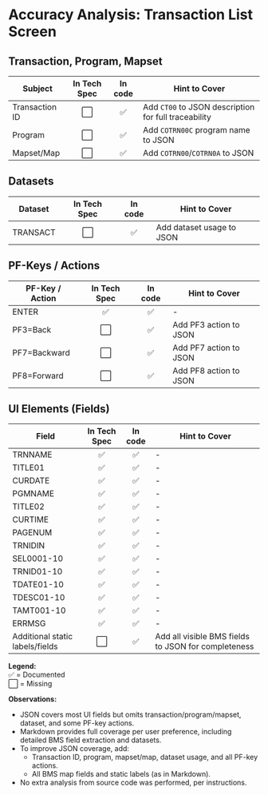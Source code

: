 # Accuracy Analysis: Transaction List Screen

## Transaction, Program, Mapset
| Subject        | In Tech Spec | In code | Hint to Cover |
|----------------|:-------:|:-----------:|--------------|
| Transaction ID |   ⬜    |     ✅      | Add `CT00` to JSON description for full traceability |
| Program        |   ⬜    |     ✅      | Add `COTRN00C` program name to JSON |
| Mapset/Map     |   ⬜    |     ✅      | Add `COTRN00`/`COTRN0A` to JSON |

## Datasets
| Dataset    | In Tech Spec | In code | Hint to Cover |
|------------|:-------:|:-----------:|--------------|
| TRANSACT   |   ⬜    |     ✅      | Add dataset usage to JSON |

## PF-Keys / Actions
| PF-Key / Action | In Tech Spec | In code | Hint to Cover |
|-----------------|:-------:|:-----------:|--------------|
| ENTER           |   ✅    |     ✅      | -            |
| PF3=Back        |   ⬜    |     ✅      | Add PF3 action to JSON |
| PF7=Backward    |   ⬜    |     ✅      | Add PF7 action to JSON |
| PF8=Forward     |   ⬜    |     ✅      | Add PF8 action to JSON |

## UI Elements (Fields)
| Field      | In Tech Spec | In code | Hint to Cover |
|------------|:-------:|:-----------:|--------------|
| TRNNAME    |   ✅    |     ✅      | -            |
| TITLE01    |   ✅    |     ✅      | -            |
| CURDATE    |   ✅    |     ✅      | -            |
| PGMNAME    |   ✅    |     ✅      | -            |
| TITLE02    |   ✅    |     ✅      | -            |
| CURTIME    |   ✅    |     ✅      | -            |
| PAGENUM    |   ✅    |     ✅      | -            |
| TRNIDIN    |   ✅    |     ✅      | -            |
| SEL0001-10 |   ✅    |     ✅      | -            |
| TRNID01-10 |   ✅    |     ✅      | -            |
| TDATE01-10 |   ✅    |     ✅      | -            |
| TDESC01-10 |   ✅    |     ✅      | -            |
| TAMT001-10 |   ✅    |     ✅      | -            |
| ERRMSG     |   ✅    |     ✅      | -            |
| Additional static labels/fields | ⬜ | ✅ | Add all visible BMS fields to JSON for completeness |

**Legend:**  
✅ = Documented  
⬜ = Missing

**Observations:**
- JSON covers most UI fields but omits transaction/program/mapset, dataset, and some PF-key actions.
- Markdown provides full coverage per user preference, including detailed BMS field extraction and datasets.
- To improve JSON coverage, add:
  - Transaction ID, program, mapset/map, dataset usage, and all PF-key actions.
  - All BMS map fields and static labels (as in Markdown).
- No extra analysis from source code was performed, per instructions.
